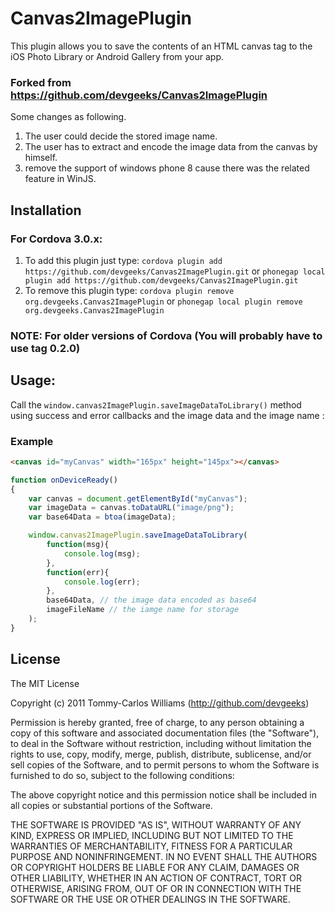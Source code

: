 # Canvas2ImagePlugin

This plugin allows you to save the contents of an HTML canvas tag to the iOS Photo Library or Android Gallery from your app.

### Forked from https://github.com/devgeeks/Canvas2ImagePlugin

Some changes as following.
1. The user could decide the stored image name. 
2. The user has to extract and encode the image data from the canvas by himself.
3. remove the support of windows phone 8 cause there was the related feature in WinJS. 

## Installation

### For Cordova 3.0.x:

1. To add this plugin just type: `cordova plugin add https://github.com/devgeeks/Canvas2ImagePlugin.git` or `phonegap local plugin add https://github.com/devgeeks/Canvas2ImagePlugin.git`
2. To remove this plugin type: `cordova plugin remove org.devgeeks.Canvas2ImagePlugin` or `phonegap local plugin remove org.devgeeks.Canvas2ImagePlugin`

### NOTE: For older versions of Cordova (You will probably have to use tag 0.2.0)

## Usage:

Call the `window.canvas2ImagePlugin.saveImageDataToLibrary()` method using success and error callbacks and the image data and the image name :

### Example
```html
<canvas id="myCanvas" width="165px" height="145px"></canvas>
```

```javascript
function onDeviceReady()
{
    var canvas = document.getElementById("myCanvas");
    var imageData = canvas.toDataURL("image/png");
    var base64Data = btoa(imageData);

	window.canvas2ImagePlugin.saveImageDataToLibrary(
        function(msg){
            console.log(msg);
        },
        function(err){
            console.log(err);
        },
        base64Data, // the image data encoded as base64
        imageFileName // the iamge name for storage
    );
}
```

## License

The MIT License

Copyright (c) 2011 Tommy-Carlos Williams (http://github.com/devgeeks)

Permission is hereby granted, free of charge, to any person obtaining a copy of this software and associated documentation files (the "Software"), to deal in the Software without restriction, including without limitation the rights to use, copy, modify, merge, publish, distribute, sublicense, and/or sell copies of the Software, and to permit persons to whom the Software is furnished to do so, subject to the following conditions:

The above copyright notice and this permission notice shall be included in all copies or substantial portions of the Software.

THE SOFTWARE IS PROVIDED "AS IS", WITHOUT WARRANTY OF ANY KIND, EXPRESS OR IMPLIED, INCLUDING BUT NOT LIMITED TO THE WARRANTIES OF MERCHANTABILITY, FITNESS FOR A PARTICULAR PURPOSE AND NONINFRINGEMENT. IN NO EVENT SHALL THE AUTHORS OR COPYRIGHT HOLDERS BE LIABLE FOR ANY CLAIM, DAMAGES OR OTHER LIABILITY, WHETHER IN AN ACTION OF CONTRACT, TORT OR OTHERWISE, ARISING FROM, OUT OF OR IN CONNECTION WITH THE SOFTWARE OR THE USE OR OTHER DEALINGS IN THE SOFTWARE.
